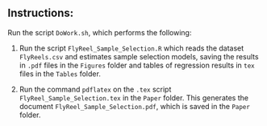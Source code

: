 ## Instructions:

Run the script ```DoWork.sh```, which performs the following:

1. Run the script ```FlyReel_Sample_Selection.R```
which reads the dataset ```FlyReels.csv```
and estimates sample selection models,
saving the results in ```.pdf``` files in the 
```Figures``` folder and tables of regression results
in ```tex``` files in the ```Tables``` folder.

1. Run the command ```pdflatex```
on the ```.tex``` script ```FlyReel_Sample_Selection.tex```
in the ```Paper``` folder.
This generates the document ```FlyReel_Sample_Selection.pdf```,
which is saved in the ```Paper``` folder.
